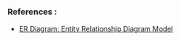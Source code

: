 ### References :
- [ER Diagram: Entity Relationship Diagram Model ](https://www.guru99.com/er-diagram-tutorial-dbms.html#6)